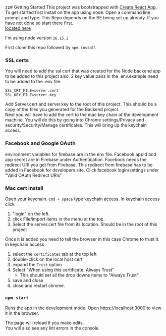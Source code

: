 zz# Getting Started
This project was bootstrapped with [Create React App](https://github.com/facebook/create-react-app).
To get started first install on the app using node.  Open a command line prompt and type:
This Repo depends on the BE being set up already.  If you have not done so start there first.  
[located here](https://github.com/mtiahrt/flea-market-BE)

I'm using node version `16.15.1`

First clone this repo
followed by 
`npm install`


### SSL certs
You will need to add the ssl cert that was created for the Node backend app to be added to this project also.  2 key value pairs in the .env.example need to be added to the .env file. 
```
SSL_CRT_FILE=server.cert 
SSL_KEY_FILE=server.key
```
 Add Server.cert and server.key to the root of this project.  This should be a copy of the files you generated for the Backend project.  
 Next you will have to add the cert to the mac key chain of the development machine.  You will do this by going into 
 Chrome settings/Privacy and security/Security/Manage certificates.  This will bring up the keychain access.
### Facebook and Google OAuth
environment variables for firebase are in the env file.  Facebook appId and app secret are in Firebase under Authentication.  Facebook needs the redirect URI you get from Firebase.  This redirect from firebase has to be added in Facebook for developers site.  Click facebook login/settings under "Valid OAuth Redirect URIs"
### Mac cert install
Open your keychain.  `cmd + space` type keychain access. In keychain access click 
1. "login" on the left. 
2. click File/import items in the menu at the top. 
3. Select the server.cert file from its location.  Should be in the root of this project  

Once it is added you need to tell the browser in this case Chrome to trust it.  
In keychain access 
1. select the `certificates` tab at the top left
2. double-click on the local host cert
3. expand the `Trust` option 
4. Select "When using this certificate: Always Trust"  
   - This should set all the drop downs items to "Always Trust"
5. save and close
6. close and restart chrome.

### `npm start`

Runs the app in the development mode.
Open [https://localhost:3000](http://localhost:3000) to view it in the browser.

The page will reload if you make edits.\
You will also see any lint errors in the console.
